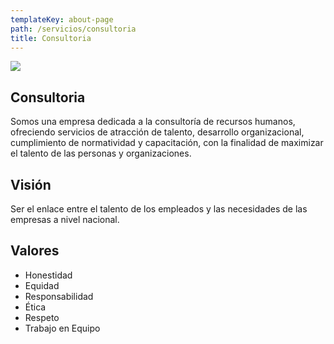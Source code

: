 ```yaml
---
templateKey: about-page
path: /servicios/consultoria
title: Consultoria
---
```


![](/img/desk-5020801__340.jpg)

## **Consultoria**

Somos una empresa dedicada a la consultoría de recursos humanos, ofreciendo servicios de atracción de talento, desarrollo organizacional, cumplimiento de normatividad y capacitación, con la finalidad de maximizar el talento de las personas y organizaciones.

## **Visión**

Ser el enlace entre el talento de los empleados y las necesidades de las empresas a nivel nacional.

## **Valores**

- Honestidad
- E﻿quidad
- R﻿esponsabilidad
- É﻿tica
- R﻿espeto
- T﻿rabajo en Equipo

